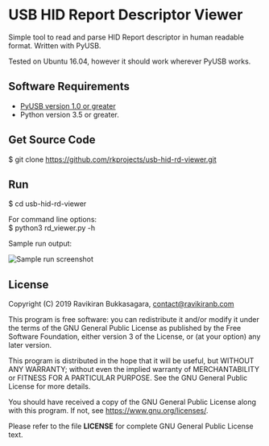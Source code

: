 # USB HID Report Descriptor Viewer

Simple tool to read and parse HID Report descriptor in human readable format. Written with PyUSB.

Tested on Ubuntu 16.04, however it should work wherever PyUSB works.

## Software Requirements

* [PyUSB version 1.0 or greater](https://github.com/pyusb/pyusb/blob/master/docs/tutorial.rst)
* Python version 3.5 or greater.

## Get Source Code

$ git clone https://github.com/rkprojects/usb-hid-rd-viewer.git

## Run
$ cd usb-hid-rd-viewer  

For command line options:  
$ python3 rd_viewer.py -h

Sample run output:

![Sample run screenshot](https://github.com/rkprojects/usb-hid-rd-viewer/blob/master/screenshot.jpg)

## License

Copyright (C) 2019 Ravikiran Bukkasagara, <contact@ravikiranb.com>

This program is free software: you can redistribute it and/or modify it under the terms of the GNU General Public License as published by the Free Software Foundation, either version 3 of the License, or (at your option) any later version.

This program is distributed in the hope that it will be useful, but WITHOUT ANY WARRANTY; without even the implied warranty of MERCHANTABILITY or FITNESS FOR A PARTICULAR PURPOSE. See the GNU General Public License for more details.

You should have received a copy of the GNU General Public License along with this program. If not, see https://www.gnu.org/licenses/.

Please refer to the file **LICENSE** for complete GNU General Public License text.